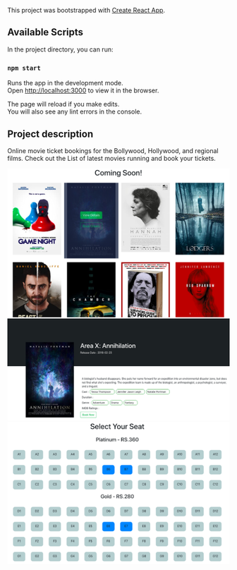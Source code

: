 This project was bootstrapped with [Create React App](https://github.com/facebook/create-react-app).

## Available Scripts

In the project directory, you can run:

### `npm start`

Runs the app in the development mode.<br />
Open [http://localhost:3000](http://localhost:3000) to view it in the browser.

The page will reload if you make edits.<br />
You will also see any lint errors in the console.

## Project description 
  Online movie ticket bookings for the Bollywood, Hollywood, and regional films. Check out the List of latest movies running and book your tickets.

<img src="public/home.png" />

<img src="public/details.png" />

<img src="public/tickets.png" />
